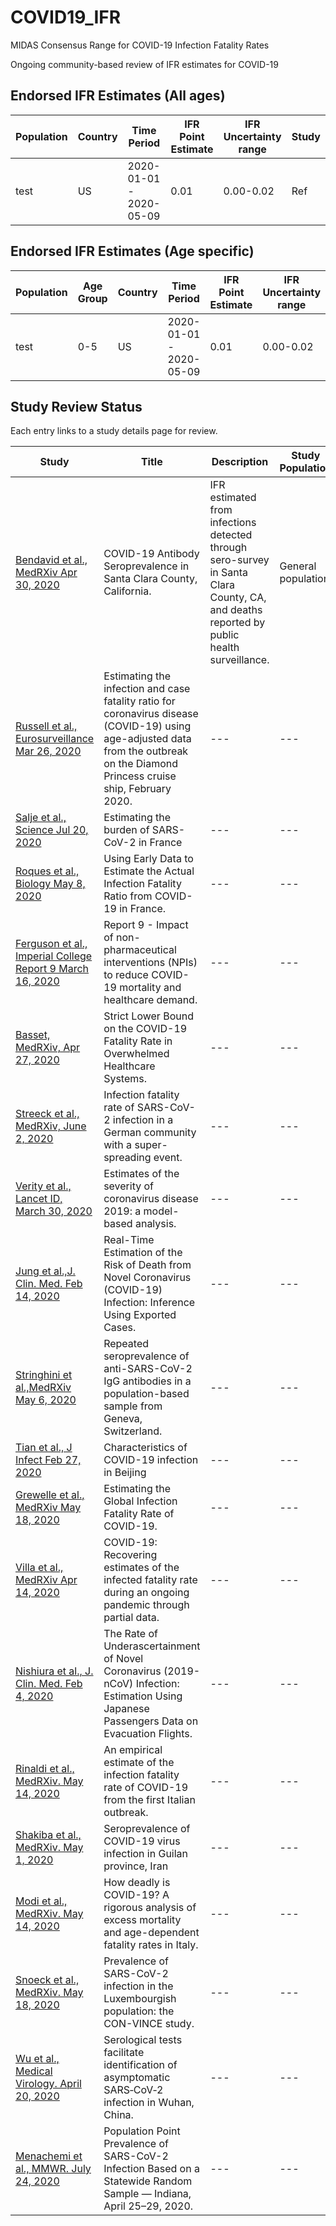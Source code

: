 # COVID19_IFR
MIDAS Consensus Range for COVID-19 Infection Fatality Rates

Ongoing community-based review of IFR estimates for COVID-19

## Endorsed IFR Estimates (All ages)
|Population | Country | Time Period | IFR Point Estimate | IFR Uncertainty range | Study |
|---|---|---|---|---|---|
|test | US | 2020-01-01 - 2020-05-09 | 0.01 | 0.00-0.02 | Ref |

## Endorsed IFR Estimates (Age specific)
|Population | Age Group| Country | Time Period | IFR Point Estimate | IFR Uncertainty range | Study |
|---|---|---|---|---|---|---|
|test |0-5 |US | 2020-01-01 - 2020-05-09 | 0.01 | 0.00-0.02 | Ref |


## Study Review Status
Each entry links to a study details page for review.

| Study | Title |Description | Study Population | Age Group | Country | Time Period | Review Status |
|---|---|---|---|---|---|---|---|
| [Bendavid et al., MedRXiv Apr 30, 2020](https://www.medrxiv.org/content/10.1101/2020.04.14.20062463v2) | COVID-19 Antibody Seroprevalence in Santa Clara County, California.| IFR estimated from infections detected through sero-survey in Santa Clara County, CA, and deaths reported by public health surveillance.| General population | All ages | United States | 2020-04-03 - 2020-04-22 | Needs review |
| [Russell et al., Eurosurveillance Mar 26, 2020](https://www.eurosurveillance.org/content/10.2807/1560-7917.ES.2020.25.12.2000256#html_fulltext) |Estimating the infection and case fatality ratio for coronavirus disease (COVID-19) using age-adjusted data from the outbreak on the Diamond Princess cruise ship, February 2020.|---|---|---|Cruise Ship|---|In preparation|
|[Salje et al., Science Jul 20, 2020](https://science.sciencemag.org/content/369/6500/208)|Estimating the burden of SARS-CoV-2 in France|---|---|---|---|---|In preparation|
|[Roques et al., Biology May 8, 2020](https://www.mdpi.com/2079-7737/9/5/97)|Using Early Data to Estimate the Actual Infection Fatality Ratio from COVID-19 in France.|---|---|---|France|---|In preparation|
|[Ferguson et al., Imperial College Report 9 March 16, 2020](https://www.imperial.ac.uk/mrc-global-infectious-disease-analysis/covid-19/report-9-impact-of-npis-on-covid-19/)|Report 9 - Impact of non-pharmaceutical interventions (NPIs) to reduce COVID-19 mortality and healthcare demand.|---|---|---|---|---|In preparation|
|[Basset, MedRXiv, Apr 27, 2020](https://www.medrxiv.org/content/10.1101/2020.04.22.20076026v1)|Strict Lower Bound on the COVID-19 Fatality Rate in Overwhelmed Healthcare Systems.|---|---|---|---|---|In preparation|
|[Streeck et al., MedRXiv, June 2, 2020](https://www.medrxiv.org/content/10.1101/2020.05.04.20090076v2)|Infection fatality rate of SARS-CoV-2 infection in a German community with a super-spreading event.|---|---|---|Germany|---|In preparation|
|[Verity et al., Lancet ID, March 30, 2020](https://www.thelancet.com/journals/laninf/article/PIIS1473-3099(20)30243-7/fulltext)|Estimates of the severity of coronavirus disease 2019: a model-based analysis.|---|---|---|---|---|In preparation|
|[Jung et al.,J. Clin. Med. Feb 14, 2020](https://www.mdpi.com/2077-0383/9/2/523/htm)|Real-Time Estimation of the Risk of Death from Novel Coronavirus (COVID-19) Infection: Inference Using Exported Cases.|---|---|---|---|---|In preparation|
|[Stringhini et al.,MedRXiv May 6, 2020](https://www.medrxiv.org/content/10.1101/2020.05.02.20088898v1)|Repeated seroprevalence of anti-SARS-CoV-2 IgG antibodies in a population-based sample from Geneva, Switzerland.|---|---|---|Switzerland|---|In preparation|
|[Tian et al., J Infect Feb 27, 2020](https://www.ncbi.nlm.nih.gov/pmc/articles/PMC7102527/)|Characteristics of COVID-19 infection in Beijing|---|---|---|China|---|In preparation|
|[Grewelle et al., MedRXiv May 18, 2020](https://www.medrxiv.org/content/10.1101/2020.05.11.20098780v1)|Estimating the Global Infection Fatality Rate of COVID-19.|---|---|---|---|---|In preparation|
|[Villa et al., MedRXiv Apr 14, 2020](https://www.medrxiv.org/content/10.1101/2020.04.10.20060764v1)|COVID-19: Recovering estimates of the infected fatality rate during an ongoing pandemic through partial data.|---|---|---|---|---|In preparation|
|[Nishiura et al., J. Clin. Med. Feb 4, 2020](https://www.mdpi.com/2077-0383/9/2/419/htm)|The Rate of Underascertainment of Novel Coronavirus (2019-nCoV) Infection: Estimation Using Japanese Passengers Data on Evacuation Flights.|---|---|---|---|---|In preparation|
|[Rinaldi et al., MedRXiv. May 14, 2020](https://www.medrxiv.org/content/10.1101/2020.04.18.20070912v2)|An empirical estimate of the infection fatality rate of COVID-19 from the first Italian outbreak.|---|---|---|Italy|---|In preparation|
|[Shakiba et al., MedRXiv. May 1, 2020](https://www.medrxiv.org/content/10.1101/2020.04.26.20079244v1)|Seroprevalence of COVID-19 virus infection in Guilan province, Iran|---|---|---|Iran|---|In preparation|
|[Modi et al., MedRXiv. May 14, 2020](https://www.medrxiv.org/content/10.1101/2020.04.15.20067074v3)|How deadly is COVID-19? A rigorous analysis of excess mortality and age-dependent fatality rates in Italy.|---|---|---|Italy|---|In preparation|
|[Snoeck et al., MedRXiv. May 18, 2020](https://www.medrxiv.org/content/10.1101/2020.05.11.20092916v1)|Prevalence of SARS-CoV-2 infection in the Luxembourgish population: the CON-VINCE study.|---|---|---|Luxembourg|---|In preparation|
|[Wu et al., Medical Virology. April 20, 2020](https://onlinelibrary.wiley.com/doi/full/10.1002/jmv.25904)|Serological tests facilitate identification of asymptomatic SARS‐CoV‐2 infection in Wuhan, China.|---|---|---|China|---|In preparation|
|[Menachemi et al., MMWR. July 24, 2020](https://www.cdc.gov/mmwr/volumes/69/wr/mm6929e1.htm)|Population Point Prevalence of SARS-CoV-2 Infection Based on a Statewide Random Sample — Indiana, April 25–29, 2020.|---|---|---|United States|---|In preparation|



